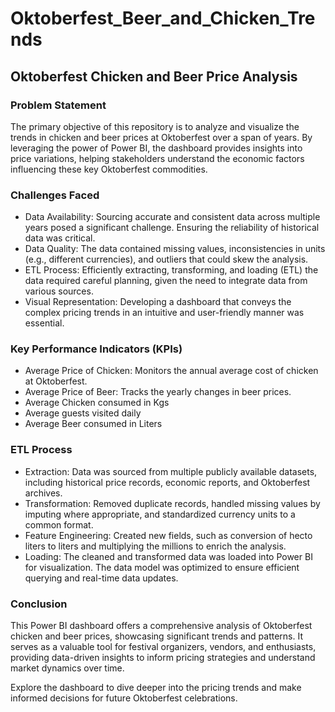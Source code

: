 # Oktoberfest_Beer_and_Chicken_Trends

## Oktoberfest Chicken and Beer Price Analysis
### Problem Statement
The primary objective of this repository is to analyze and visualize the trends in chicken and beer prices at Oktoberfest over a span of years. By leveraging the power of Power BI, the dashboard provides insights into price variations, helping stakeholders understand the economic factors influencing these key Oktoberfest commodities.

### Challenges Faced
- Data Availability: Sourcing accurate and consistent data across multiple years posed a significant challenge. Ensuring the reliability of historical data was critical.
- Data Quality: The data contained missing values, inconsistencies in units (e.g., different currencies), and outliers that could skew the analysis.
- ETL Process: Efficiently extracting, transforming, and loading (ETL) the data required careful planning, given the need to integrate data from various sources.
- Visual Representation: Developing a dashboard that conveys the complex pricing trends in an intuitive and user-friendly manner was essential.

### Key Performance Indicators (KPIs)
- Average Price of Chicken: Monitors the annual average cost of chicken at Oktoberfest.
- Average Price of Beer: Tracks the yearly changes in beer prices.
- Average Chicken consumed in Kgs
- Average guests visited daily
- Average Beer consumed in Liters

### ETL Process
- Extraction: Data was sourced from multiple publicly available datasets, including historical price records, economic reports, and Oktoberfest archives.
- Transformation: Removed duplicate records, handled missing values by imputing where appropriate, and standardized currency units to a common format.
- Feature Engineering: Created new fields, such as conversion of hecto liters to liters and multiplying the millions to enrich the analysis.
- Loading: The cleaned and transformed data was loaded into Power BI for visualization. The data model was optimized to ensure efficient querying and real-time data updates.

### Conclusion
This Power BI dashboard offers a comprehensive analysis of Oktoberfest chicken and beer prices, showcasing significant trends and patterns. It serves as a valuable tool for festival organizers, vendors, and enthusiasts, providing data-driven insights to inform pricing strategies and understand market dynamics over time.

Explore the dashboard to dive deeper into the pricing trends and make informed decisions for future Oktoberfest celebrations.

